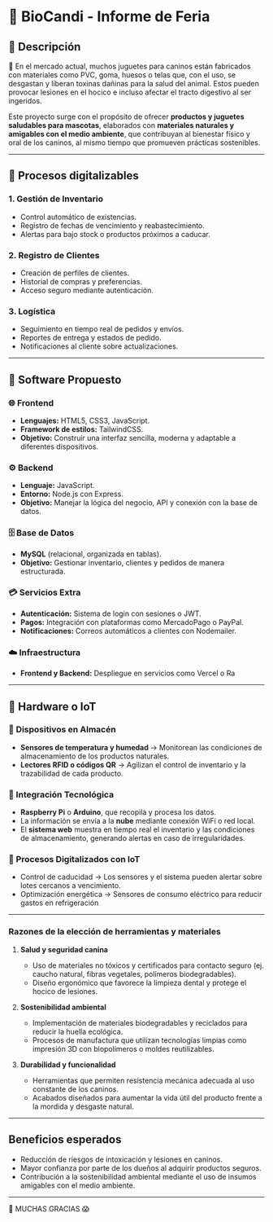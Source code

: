# 🐾 BioCandi - Informe de Feria

## 📌 Descripción

👿 En el mercado actual, muchos juguetes para caninos están fabricados con materiales como PVC, goma, huesos o telas que, con el uso, se desgastan y liberan toxinas dañinas para la salud del animal. Estos pueden provocar lesiones en el hocico e incluso afectar el tracto digestivo al ser ingeridos.  

Este proyecto surge con el propósito de ofrecer **productos y juguetes saludables para mascotas**, elaborados con **materiales naturales y amigables con el medio ambiente**, que contribuyan al bienestar físico y oral de los caninos, al mismo tiempo que promueven prácticas sostenibles.

---

## 📌 Procesos digitalizables

### 1. Gestión de Inventario
- Control automático de existencias.  
- Registro de fechas de vencimiento y reabastecimiento.  
- Alertas para bajo stock o productos próximos a caducar.  

### 2. Registro de Clientes
- Creación de perfiles de clientes.  
- Historial de compras y preferencias.  
- Acceso seguro mediante autenticación.  

### 3. Logística
- Seguimiento en tiempo real de pedidos y envíos.  
- Reportes de entrega y estados de pedido.  
- Notificaciones al cliente sobre actualizaciones.  

---

## 📌 Software Propuesto

### 🌐 Frontend
- **Lenguajes:** HTML5, CSS3, JavaScript.  
- **Framework de estilos:** TailwindCSS.  
- **Objetivo:** Construir una interfaz sencilla, moderna y adaptable a diferentes dispositivos.  

### ⚙️ Backend
- **Lenguaje:** JavaScript.  
- **Entorno:** Node.js con Express.  
- **Objetivo:** Manejar la lógica del negocio, API y conexión con la base de datos.  

### 🗄️ Base de Datos
- **MySQL** (relacional, organizada en tablas).  
- **Objetivo:** Gestionar inventario, clientes y pedidos de manera estructurada.  

### 💳 Servicios Extra
- **Autenticación:** Sistema de login con sesiones o JWT.  
- **Pagos:** Integración con plataformas como MercadoPago o PayPal.  
- **Notificaciones:** Correos automáticos a clientes con Nodemailer.  

### ☁️ Infraestructura
- **Frontend y Backend:** Despliegue en servicios como Vercel o Ra

---

## 📌 Hardware o IoT
  
### 🔹 Dispositivos en Almacén
- **Sensores de temperatura y humedad** → Monitorean las condiciones de almacenamiento de los productos naturales.  
- **Lectores RFID o códigos QR** → Agilizan el control de inventario y la trazabilidad de cada producto.  

### 🔹 Integración Tecnológica
- **Raspberry Pi** o **Arduino**, que recopila y procesa los datos.  
- La información se envía a la **nube** mediante conexión WiFi o red local.  
- El **sistema web** muestra en tiempo real el inventario y las condiciones de almacenamiento, generando alertas en caso de irregularidades.  

### 🔹 Procesos Digitalizados con IoT

- Control de caducidad → Los sensores y el sistema pueden alertar sobre lotes cercanos a vencimiento.
- Optimización energética → Sensores de consumo eléctrico para reducir gastos en refrigeración

---


###  Razones de la elección de herramientas y materiales

1. **Salud y seguridad canina**  
   - Uso de materiales no tóxicos y certificados para contacto seguro (ej. caucho natural, fibras vegetales, polímeros biodegradables).  
   - Diseño ergonómico que favorece la limpieza dental y protege el hocico de lesiones.  

2. **Sostenibilidad ambiental**  
   - Implementación de materiales biodegradables y reciclados para reducir la huella ecológica.  
   - Procesos de manufactura que utilizan tecnologías limpias como impresión 3D con biopolímeros o moldes reutilizables.  

3. **Durabilidad y funcionalidad**  
   - Herramientas que permiten resistencia mecánica adecuada al uso constante de los caninos.  
   - Acabados diseñados para aumentar la vida útil del producto frente a la mordida y desgaste natural.  

---

## Beneficios esperados
- Reducción de riesgos de intoxicación y lesiones en caninos.  
- Mayor confianza por parte de los dueños al adquirir productos seguros.  
- Contribución a la sostenibilidad ambiental mediante el uso de insumos amigables con el medio ambiente.  

---

🫠 MUCHAS GRACIAS 😱
